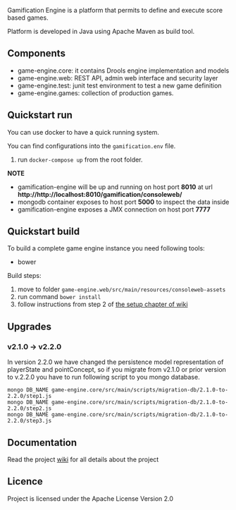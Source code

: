 Gamification Engine is a platform that permits to define and execute score based games.

Platform is developed in Java using Apache Maven as build tool.

## Components
* game-engine.core: it contains Drools engine implementation and models
* game-engine.web: REST API, admin web interface and security layer
* game-engine.test: junit test environment to test a new game definition
* game-engine.games: collection of production games.


## Quickstart run

You can use docker to have a quick running system.

You can find configurations into the `gamification.env` file.

1. run `docker-compose up` from the root folder.

**NOTE**
* gamification-engine will be up and running on host port **8010** at url **http://http://localhost:8010/gamification/consoleweb/**
* mongodb container exposes to host port **5000** to inspect the data inside
* gamification-engine exposes a JMX connection on host port **7777**


## Quickstart build

To build a complete game engine instance you need following tools: 
* bower

Build steps:
1. move to folder `game-engine.web/src/main/resources/consoleweb-assets`
2. run command `bower install`
3. follow instructions from step 2 of [the setup chapter of wiki](https://github.com/smartcommunitylab/smartcampus.gamification/wiki/Setup#build) 

## Upgrades

### v2.1.0 -> v2.2.0

In version 2.2.0 we have changed the persistence model representation of playerState and pointConcept, so if you migrate from v2.1.0 or prior version to v.2.2.0 you have to run following script
to you mongo database.

```
mongo DB_NAME game-engine.core/src/main/scripts/migration-db/2.1.0-to-2.2.0/step1.js
mongo DB_NAME game-engine.core/src/main/scripts/migration-db/2.1.0-to-2.2.0/step2.js
mongo DB_NAME game-engine.core/src/main/scripts/migration-db/2.1.0-to-2.2.0/step3.js
```

## Documentation
Read the project [wiki](https://github.com/smartcommunitylab/smartcampus.gamification/wiki) for all details about the project

## Licence
Project is licensed under the Apache License Version 2.0

